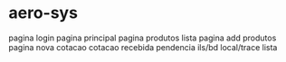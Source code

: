 # aero-sys
pagina login
pagina principal
pagina produtos lista
pagina add produtos
pagina nova cotacao
cotacao recebida
pendencia ils/bd
local/trace lista
